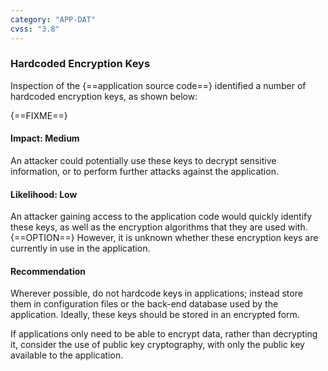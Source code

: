 ```yaml
---
category: "APP-DAT"
cvss: "3.8"
---
```

### Hardcoded Encryption Keys
Inspection of the {==application source code==} identified a number of hardcoded encryption keys, as shown below:

{==FIXME==}
#### Impact: Medium
An attacker could potentially use these keys to decrypt sensitive information, or to perform further attacks against the application.
#### Likelihood: Low
An attacker gaining access to the application code would quickly identify these keys, as well as the encryption algorithms that they are used with. {==OPTION==} However, it is unknown whether these encryption keys are currently in use in the application.
#### Recommendation
Wherever possible, do not hardcode keys in applications; instead store them in configuration files or the back-end database used by the application. Ideally, these keys should be stored in an encrypted form.

If applications only need to be able to encrypt data, rather than decrypting it, consider the use of public key cryptography, with only the public key available to the application.
